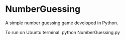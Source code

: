 # NumberGuessing
A simple number guessing game developed in Python.

To run on Ubuntu terminal: python NumberGuessing.py
